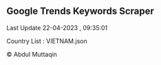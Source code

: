 

## Google Trends Keywords Scraper 
 
Last Update 22-04-2023 , 09:35:01

Country List :
VIETNAM.json



© Abdul Muttaqin 
